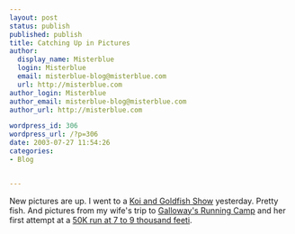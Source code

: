 ```yaml
---
layout: post
status: publish
published: publish
title: Catching Up in Pictures
author:
  display_name: Misterblue
  login: Misterblue
  email: misterblue-blog@misterblue.com
  url: http://misterblue.com
author_login: Misterblue
author_email: misterblue-blog@misterblue.com
author_url: http://misterblue.com

wordpress_id: 306
wordpress_url: /?p=306
date: 2003-07-27 11:54:26
categories:
- Blog


---
```

<p>
New pictures are up.
I went to a
<a href="http://pics.misterblue.com/20030726-Koi/">Koi and Goldfish Show</a>
yesterday.  Pretty fish.
And pictures from my wife's trip to
<a href="http://pics.misterblue.com/20030712-JeffCamp/">Galloway's Running Camp</a>
and her first attempt at a
<a href="http://pics.misterblue.com//20030720-Ultra/">50K run at 7 to 9 thousand feeti</a>.
</p>
